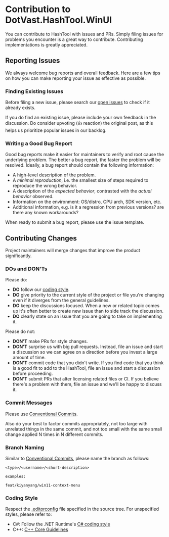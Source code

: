 # Contribution to DotVast.HashTool.WinUI

You can contribute to HashTool with issues and PRs. Simply filing issues for problems you encounter is a great way to contribute. Contributing implementations is greatly appreciated.

## Reporting Issues

We always welcome bug reports and overall feedback. Here are a few tips on how you can make reporting your issue as effective as possible.

### Finding Existing Issues

Before filing a new issue, please search our [open issues](https://github.com/KiyanYang/DotVast.HashTool.WinUI/issues) to check if it already exists.

If you do find an existing issue, please include your own feedback in the discussion. Do consider upvoting (👍 reaction) the original post, as this helps us prioritize popular issues in our backlog.

### Writing a Good Bug Report

Good bug reports make it easier for maintainers to verify and root cause the underlying problem. The better a bug report, the faster the problem will be resolved. Ideally, a bug report should contain the following information:

* A high-level description of the problem.
* A _minimal reproduction_, i.e. the smallest size of steps required to reproduce the wrong behavior.
* A description of the _expected behavior_, contrasted with the _actual behavior_ observed.
* Information on the environment: OS/distro, CPU arch, SDK version, etc.
* Additional information, e.g. is it a regression from previous versions? are there any known workarounds?

When ready to submit a bug report, please use the issue template.

## Contributing Changes

Project maintainers will merge changes that improve the product significantly.

### DOs and DON'Ts

Please do:

- **DO** follow our [coding style](#coding-style).
- **DO** give priority to the current style of the project or file you're changing even if it diverges from the general guidelines.
- **DO** keep the discussions focused. When a new or related topic comes up it's often better to create new issue than to side track the discussion.
- **DO** clearly state on an issue that you are going to take on implementing it.

Please do not:

- **DON'T** make PRs for style changes.
- **DON'T** surprise us with big pull requests. Instead, file an issue and start a discussion so we can agree on a direction before you invest a large amount of time.
- **DON'T** commit code that you didn't write. If you find code that you think is a good fit to add to the HashTool, file an issue and start a discussion before proceeding.
- **DON'T** submit PRs that alter licensing related files or CI. If you believe there's a problem with them, file an issue and we'll be happy to discuss it.

### Commit Messages

Please use [Conventional Commits](https://www.conventionalcommits.org/).

Also do your best to factor commits appropriately, not too large with unrelated things in the same commit, and not too small with the same small change applied N times in N different commits.

### Branch Naming

Similar to [Conventional Commits](https://www.conventionalcommits.org/), please name the branch as follows:

```
<type>/<username>/<short-description>

examples:

feat/kiyanyang/win11-context-menu
```

### Coding Style

Respect the [.editorconfig](/.editorconfig) file specified in the source tree. For unspecified styles, please refer to:

- C#: Follow the .NET Runtime's [C# coding style](https://github.com/dotnet/runtime/blob/main/docs/coding-guidelines/coding-style.md)
- C++: [C++ Core Guidelines](https://github.com/isocpp/CppCoreGuidelines/blob/master/CppCoreGuidelines.md)
